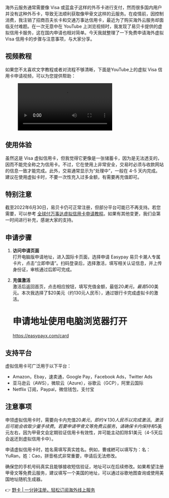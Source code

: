 海外云服务通常需要像 Visa 或蓝盒子这样的外币卡进行支付，然而很多国内用户并没有这种外币卡，导致无法顺利获取像甲骨文这样的云服务。在疫情前，因控制消费，我注销了招商百夫长卡和交通万事达信用卡，最近为了购买海外云服务却面临支付难题。在一次无意中在 YouTube 上浏览视频时，我发现了易贝卡提供的虚拟信用卡服务，这在国内申请也相对简单。今天我就整理了一下免费申请海外虚拟 Visa 信用卡的步骤与注意事项，与大家分享。

## 视频教程

如果您不太喜欢文字教程或者对流程不够清晰，下面是YouTube上的虚拟 Visa 信用卡申请视频，可以为您提供帮助：

<figure><video title="申请免费海外 Visa 虚拟信用卡教程" src="https://opclash.com/zb_users/upload/2021/11/202111207847_885.mp4"></video></figure>

## 使用体验

虽然这是 Visa 虚拟信用卡，但我觉得它更像是一张储蓄卡，因为是无法透支的，因而不能完全称之为信用卡。不过，它在使用上非常安全，交易时必须与收款网站的信息一致才能完成。此外，交易通常显示为“处理中”，一般在 4-5 天内完成。建议在使用虚拟卡时，不要一次性充入过多金额，有需要再充值即可。

## 特别注意

截至2022年6月30日，易贝卡仍可正常注册，但部分平台可能已不再支持。若您需要，可以参考 [全球付万事达虚拟信用卡申请教程](https://bit.ly/bewildcard)。如果有其他变更，我们会第一时间进行补充，感谢大家的支持。

## 申请步骤

1. **访问申请页面**  
   打开电脑版申请地址，进入国际卡页面，选择申请 Easypay 易贝卡潮人专属卡片，点击“立即申请”。扫码登录后，选择激活，填写相关认证信息，并上传身份证，审核通过后即可完成。

2. **充值激活**  
   激活后返回首页，点击相应按钮，填写充值金额，最低$20美元，最高$500美元。本次我选择了$20美元（约130元人民币），通过银行卡完成虚拟卡的激活。

   
   # 申请地址使用电脑浏览器打开
   https://easypayx.com/card
   

## 支持平台

虚拟信用卡可广泛用于以下平台：
- Amazon，Ebay，速卖通，Google Pay，Facebook Ads，Twitter Ads
- 亚马逊云（AWS），微软云（Azure），谷歌云（GCP），阿里云国际
- Netflix 订阅，Paypal，微信钱包，支付宝

## 注意事项

申领虚拟信用卡时，需要向卡内充值$20美元，即约￥130人民币以完成激活。激活后可能会收取少量手续费。若要申请甲骨文等免费云服务，请确保卡内保持有$5美元左右，因为甲骨文会定期验证信用卡有效性，并可能主动扣除$1美元（4-5天后会返还到虚拟信用卡中）。

申请虚拟信用卡时，姓名需填写真实姓名。例如，曹彧繎可以填写为：名：YuRan，姓：Cao，拼音格式非常重要，申请后无法修改。

确保您的手机号码真实且能够接收短信验证，地址可以在后续修改。如果希望注册甲骨文等免费云服务，建议填写一个美国的地址，可以通过谷歌地图查询或使用美国地址随机生成器。

👉 [野卡 | 一分钟注册，轻松订阅海外线上服务](https://bit.ly/bewildcard)